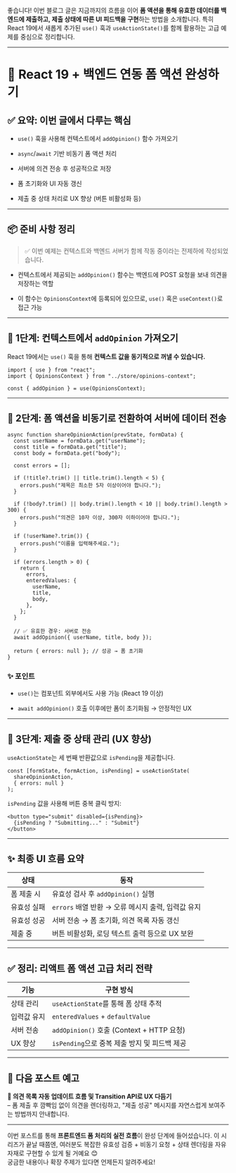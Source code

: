 좋습니다! 이번 블로그 글은 지금까지의 흐름을 이어 **폼 액션을 통해 유효한 데이터를 백엔드에 제출하고, 제출 상태에 따른 UI 피드백을 구현**하는 방법을 소개합니다. 특히 React 19에서 새롭게 추가된 `use()` 훅과 `useActionState()`를 함께 활용하는 고급 예제를 중심으로 정리합니다.

---

# 🚀 React 19 + 백엔드 연동 폼 액션 완성하기

## ✅ 요약: 이번 글에서 다루는 핵심

- `use()` 훅을 사용해 컨텍스트에서 `addOpinion()` 함수 가져오기
    
- `async`/`await` 기반 비동기 폼 액션 처리
    
- 서버에 의견 전송 후 성공적으로 저장
    
- 폼 초기화와 UI 자동 갱신
    
- 제출 중 상태 처리로 UX 향상 (버튼 비활성화 등)
    

---

## 📦 준비 사항 정리

> ✅ 이번 예제는 컨텍스트와 백엔드 서버가 함께 작동 중이라는 전제하에 작성되었습니다.

- 컨텍스트에서 제공되는 `addOpinion()` 함수는 백엔드에 POST 요청을 보내 의견을 저장하는 역할
    
- 이 함수는 `OpinionsContext`에 등록되어 있으므로, `use()` 혹은 `useContext()`로 접근 가능
    

---

## 🧠 1단계: 컨텍스트에서 `addOpinion` 가져오기

React 19에서는 `use()` 훅을 통해 **컨텍스트 값을 동기적으로 꺼낼 수 있습니다.**

```tsx
import { use } from "react";
import { OpinionsContext } from "../store/opinions-context";

const { addOpinion } = use(OpinionsContext);
```

---

## 🔁 2단계: 폼 액션을 비동기로 전환하여 서버에 데이터 전송

```tsx
async function shareOpinionAction(prevState, formData) {
  const userName = formData.get("userName");
  const title = formData.get("title");
  const body = formData.get("body");

  const errors = [];

  if (!title?.trim() || title.trim().length < 5) {
    errors.push("제목은 최소한 5자 이상이어야 합니다.");
  }

  if (!body?.trim() || body.trim().length < 10 || body.trim().length > 300) {
    errors.push("의견은 10자 이상, 300자 이하이어야 합니다.");
  }

  if (!userName?.trim()) {
    errors.push("이름을 입력해주세요.");
  }

  if (errors.length > 0) {
    return {
      errors,
      enteredValues: {
        userName,
        title,
        body,
      },
    };
  }

  // ✅ 유효한 경우: 서버로 전송
  await addOpinion({ userName, title, body });

  return { errors: null }; // 성공 → 폼 초기화
}
```

### ✨ 포인트

- `use()`는 컴포넌트 외부에서도 사용 가능 (React 19 이상)
    
- `await addOpinion()` 호출 이후에만 폼이 초기화됨 → 안정적인 UX
    

---

## 🧪 3단계: 제출 중 상태 관리 (UX 향상)

`useActionState`는 세 번째 반환값으로 `isPending`을 제공합니다.

```tsx
const [formState, formAction, isPending] = useActionState(
  shareOpinionAction,
  { errors: null }
);
```

`isPending` 값을 사용해 버튼 중복 클릭 방지:

```tsx
<button type="submit" disabled={isPending}>
  {isPending ? "Submitting..." : "Submit"}
</button>
```

---

## ✨ 최종 UI 흐름 요약

|상태|동작|
|---|---|
|폼 제출 시|유효성 검사 후 `addOpinion()` 실행|
|유효성 실패|`errors` 배열 반환 → 오류 메시지 출력, 입력값 유지|
|유효성 성공|서버 전송 → 폼 초기화, 의견 목록 자동 갱신|
|제출 중|버튼 비활성화, 로딩 텍스트 출력 등으로 UX 보완|

---

## ✅ 정리: 리액트 폼 액션 고급 처리 전략

|기능|구현 방식|
|---|---|
|상태 관리|`useActionState`를 통해 폼 상태 추적|
|입력값 유지|`enteredValues` + `defaultValue`|
|서버 전송|`addOpinion()` 호출 (Context + HTTP 요청)|
|UX 향상|`isPending`으로 중복 제출 방지 및 피드백 제공|

---

## 📌 다음 포스트 예고

**🔄 의견 목록 자동 업데이트 흐름 및 Transition API로 UX 다듬기**  
– 폼 제출 후 깜빡임 없이 의견을 렌더링하고, "제출 성공" 메시지를 자연스럽게 보여주는 방법까지 안내합니다.

---

이번 포스트를 통해 **프론트엔드 폼 처리의 실전 흐름**이 완성 단계에 들어섰습니다. 이 시리즈가 끝날 때쯤엔, 여러분도 복잡한 유효성 검증 + 비동기 요청 + 상태 렌더링을 자유자재로 구현할 수 있게 될 거예요 😊  
궁금한 내용이나 확장 주제가 있다면 언제든지 알려주세요!